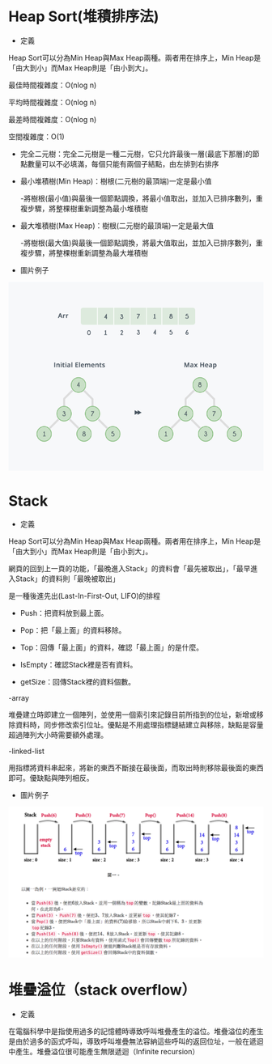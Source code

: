 #     Heap Sort(堆積排序法)
* 定義

Heap Sort可以分為Min Heap與Max Heap兩種。兩者用在排序上，Min Heap是「由大到小」而Max Heap則是「由小到大」。

最佳時間複雜度：O(nlog n)

平均時間複雜度：O(nlog n)

最差時間複雜度：O(nlog n)

空間複雜度：O(1)

* 完全二元樹：完全二元樹是一種二元樹，它只允許最後一層(最底下那層)的節點數量可以不必填滿，每個只能有兩個子結點，由左排到右排序

* 最小堆積樹(Min Heap)：樹根(二元樹的最頂端)一定是最小值

  -將樹根(最小值)與最後一個節點調換，將最小值取出，並加入已排序數列，重複步驟，將整棵樹重新調整為最小堆積樹

* 最大堆積樹(Max Heap)：樹根(二元樹的最頂端)一定是最大值

  -將樹根(最大值)與最後一個節點調換，將最大值取出，並加入已排序數列，重複步驟，將整棵樹重新調整為最大堆積樹

* 圖片例子

 ![](/image/Heap.png)
 
#     Stack
* 定義

Heap Sort可以分為Min Heap與Max Heap兩種。兩者用在排序上，Min Heap是「由大到小」而Max Heap則是「由小到大」。

網頁的回到上一頁的功能，「最晚進入Stack」的資料會「最先被取出」，「最早進入Stack」的資料則「最晚被取出」

是一種後進先出(Last-In-First-Out, LIFO)的排程

* Push：把資料放到最上面。

* Pop：把「最上面」的資料移除。

* Top：回傳「最上面」的資料，確認「最上面」的是什麼。

*	IsEmpty：確認Stack裡是否有資料。

*	getSize：回傳Stack裡的資料個數。

-array

堆疊建立時即建立一個陣列，並使用一個索引來記錄目前所指到的位址，新增或移除資料時，同步修改索引位址。優點是不用處理指標鏈結建立與移除，缺點是容量超過陣列大小時需要額外處理。

-linked-list

用指標將資料串起來，將新的東西不斷接在最後面，而取出時則移除最後面的東西即可。優缺點與陣列相反。

* 圖片例子

 ![](/image/Stack1.png)
 
#    堆疊溢位（stack overflow）
* 定義

在電腦科學中是指使用過多的記憶體時導致呼叫堆疊產生的溢位。堆疊溢位的產生是由於過多的函式呼叫，導致呼叫堆疊無法容納這些呼叫的返回位址，一般在遞迴中產生。堆疊溢位很可能產生無限遞迴（Infinite recursion）
